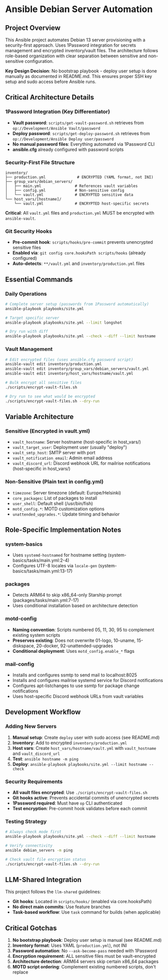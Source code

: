 # Ansible Debian Server Automation

## Project Overview

This Ansible project automates Debian 13 server provisioning with a security-first approach. Uses 1Password integration for secrets management and encrypted inventory/vault files. The architecture follows role-based organization with clear separation between sensitive and non-sensitive configuration.

**Key Design Decision**: No bootstrap playbook - deploy user setup is done manually as documented in README.md. This ensures proper SSH key setup and sudo access before Ansible runs.

## Critical Architecture Details

### 1Password Integration (Key Differentiator)

- **Vault password**: `scripts/get-vault-password.sh` retrieves from `op://Development/Ansible Vault/password`
- **Deploy password**: `scripts/get-deploy-password.sh` retrieves from `op://Development/Ansible Deploy user/password`
- **No manual password files**: Everything automated via 1Password CLI
- **ansible.cfg** already configured with password scripts

### Security-First File Structure

```plain
inventory/
├── production.yml              # ENCRYPTED (YAML format, not INI)
├── group_vars/debian_servers/
│   ├── main.yml               # References vault variables
│   ├── config.yml             # Non-sensitive config
│   └── vault.yml              # ENCRYPTED sensitive data
└── host_vars/[hostname]/
    └── vault.yml              # ENCRYPTED host-specific secrets
```

**Critical**: All `vault.yml` files and `production.yml` MUST be encrypted with `ansible-vault`.

### Git Security Hooks

- **Pre-commit hook**: `scripts/hooks/pre-commit` prevents unencrypted sensitive files
- **Enabled via**: `git config core.hooksPath scripts/hooks` (already configured)
- **Auto-detects**: `**/vault.yml` and `inventory/production.yml` files

## Essential Commands

### Daily Operations

```bash
# Complete server setup (passwords from 1Password automatically)
ansible-playbook playbooks/site.yml

# Target specific server
ansible-playbook playbooks/site.yml --limit longshot

# Dry run with diff
ansible-playbook playbooks/site.yml --check --diff --limit hostname
```

### Vault Management

```bash
# Edit encrypted files (uses ansible.cfg password script)
ansible-vault edit inventory/production.yml
ansible-vault edit inventory/group_vars/debian_servers/vault.yml
ansible-vault edit inventory/host_vars/hostname/vault.yml

# Bulk encrypt all sensitive files
./scripts/encrypt-vault-files.sh

# Dry run to see what would be encrypted
./scripts/encrypt-vault-files.sh --dry-run
```

## Variable Architecture

### Sensitive (Encrypted in vault.yml)

- `vault_hostname`: Server hostname (host-specific in host_vars/)
- `vault_target_user`: Deployment user (usually "deploy")  
- `vault_smtp_host`: SMTP server with port
- `vault_notification_email`: Admin email address
- `vault_discord_url`: Discord webhook URL for mailrise notifications (host-specific in host_vars/)

### Non-Sensitive (Plain text in config.yml)

- `timezone`: Server timezone (default: Europe/Helsinki)
- `core_packages`: List of packages to install
- `user_shell`: Default shell (/usr/bin/fish)
- `motd_config.*`: MOTD customization options
- `unattended_upgrades.*`: Update timing and behavior

## Role-Specific Implementation Notes

### system-basics

- Uses `systemd-hostnamed` for hostname setting (system-basics/tasks/main.yml:2-4)
- Configures UTF-8 locales via `locale-gen` (system-basics/tasks/main.yml:13-17)

### packages  

- Detects ARM64 to skip x86_64-only Starship prompt (packages/tasks/main.yml:7-17)
- Uses conditional installation based on architecture detection

### motd-config

- **Naming convention**: Scripts numbered 05, 11, 30, 95 to complement existing system scripts
- **Preserves existing**: Does not overwrite 01-logo, 10-uname, 15-diskspace, 20-docker, 92-unattended-upgrades
- **Conditional deployment**: Uses `motd_config.enable_*` flags

### mail-config

- Installs and configures ssmtp to send mail to localhost:8025
- Installs and configures mailrise systemd service for Discord notifications
- Configures apt-listchanges to use ssmtp for package change notifications
- Uses host-specific Discord webhook URLs from vault variables

## Development Workflow

### Adding New Servers

1. **Manual setup**: Create `deploy` user with sudo access (see README.md)
2. **Inventory**: Add to encrypted `inventory/production.yml`
3. **Host vars**: Create `host_vars/hostname/vault.yml` with `vault_hostname` and `vault_discord_url`
4. **Test**: `ansible hostname -m ping`
5. **Deploy**: `ansible-playbook playbooks/site.yml --limit hostname --check`

### Security Requirements

- **All vault files encrypted**: Use `./scripts/encrypt-vault-files.sh`
- **Git hooks active**: Prevents accidental commits of unencrypted secrets
- **1Password required**: Must have `op` CLI authenticated
- **Test encryption**: Pre-commit hook validates before each commit

### Testing Strategy

```bash
# Always check mode first
ansible-playbook playbooks/site.yml --check --diff --limit hostname

# Verify connectivity
ansible debian_servers -m ping

# Check vault file encryption status
./scripts/encrypt-vault-files.sh --dry-run
```

## LLM-Shared Integration

This project follows the `llm-shared` guidelines:

- **Git hooks**: Located in `scripts/hooks/` (enabled via core.hooksPath)
- **No direct main commits**: Use feature branches
- **Task-based workflow**: Use `task` command for builds (when applicable)

## Critical Gotchas

1. **No bootstrap playbook**: Deploy user setup is manual (see README.md)
2. **Inventory format**: Uses YAML (`production.yml`), not INI
3. **Password automation**: No `--ask-become-pass` needed with 1Password
4. **Encryption requirement**: ALL sensitive files must be vault-encrypted
5. **Architecture detection**: ARM64 servers skip certain x86_64 packages
6. **MOTD script ordering**: Complement existing numbered scripts, don't replace
